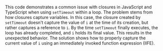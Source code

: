 This code demonstrates a common issue with closures in JavaScript and TypeScript when using `setTimeout` within a loop.  The problem stems from how closures capture variables. In this case, the closure created by `setTimeout` doesn't capture the value of `i` at the time of its creation, but rather captures a reference to `i`. By the time `setTimeout` finally executes, the loop has already completed, and `i` holds its final value.  This results in the unexpected behavior. The solution shows how to properly capture the current value of `i` using an immediately invoked function expression (IIFE).